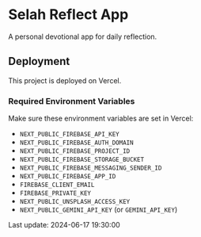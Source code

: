 # Selah Reflect App

A personal devotional app for daily reflection.

## Deployment

This project is deployed on Vercel.

### Required Environment Variables

Make sure these environment variables are set in Vercel:

- `NEXT_PUBLIC_FIREBASE_API_KEY`
- `NEXT_PUBLIC_FIREBASE_AUTH_DOMAIN`
- `NEXT_PUBLIC_FIREBASE_PROJECT_ID`
- `NEXT_PUBLIC_FIREBASE_STORAGE_BUCKET`
- `NEXT_PUBLIC_FIREBASE_MESSAGING_SENDER_ID`
- `NEXT_PUBLIC_FIREBASE_APP_ID`
- `FIREBASE_CLIENT_EMAIL`
- `FIREBASE_PRIVATE_KEY`
- `NEXT_PUBLIC_UNSPLASH_ACCESS_KEY`
- `NEXT_PUBLIC_GEMINI_API_KEY` (or `GEMINI_API_KEY`)

Last update: 2024-06-17 19:30:00
